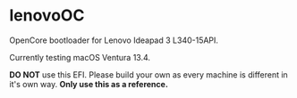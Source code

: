 # lenovoOC
OpenCore bootloader for Lenovo Ideapad 3 L340-15API.

Currently testing macOS Ventura 13.4.

**DO NOT** use this EFI. Please build your own as every machine is different in it's own way. **Only use this as a reference.**

